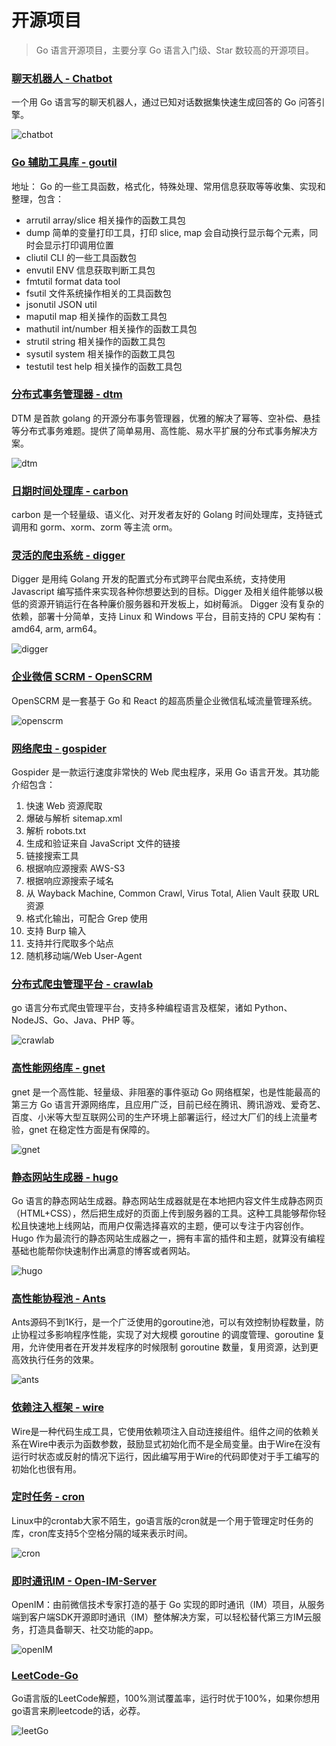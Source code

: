 # 开源项目

> Go 语言开源项目，主要分享 Go 语言入门级、Star 数较高的开源项目。

### [聊天机器人 - Chatbot](https://github.com/kevwan/chatbot)

一个用 Go 语言写的聊天机器人，通过已知对话数据集快速生成回答的 Go 问答引擎。

![chatbot](https://raw.githubusercontent.com/Greggwen/img-source/main/opensource/chatbot.png)

### [Go 辅助工具库 - goutil](https://github.com/gookit/goutil)

地址：
Go 的一些工具函数，格式化，特殊处理、常用信息获取等等收集、实现和整理，包含：

- arrutil array/slice 相关操作的函数工具包
- dump 简单的变量打印工具，打印 slice, map 会自动换行显示每个元素，同时会显示打印调用位置
- cliutil CLI 的一些工具函数包
- envutil ENV 信息获取判断工具包
- fmtutil format data tool
- fsutil 文件系统操作相关的工具函数包
- jsonutil JSON util
- maputil map 相关操作的函数工具包
- mathutil int/number 相关操作的函数工具包
- strutil string 相关操作的函数工具包
- sysutil system 相关操作的函数工具包
- testutil test help 相关操作的函数工具包

### [分布式事务管理器 - dtm](https://github.com/yedf/dtm)

DTM 是首款 golang 的开源分布事务管理器，优雅的解决了幂等、空补偿、悬挂等分布式事务难题。提供了简单易用、高性能、易水平扩展的分布式事务解决方案。

![dtm](https://raw.githubusercontent.com/Greggwen/img-source/main/opensource/dtm.png)

### [日期时间处理库 - carbon](https://github.com/golang-module/carbon)

carbon 是一个轻量级、语义化、对开发者友好的 Golang 时间处理库，支持链式调用和 gorm、xorm、zorm 等主流 orm。

### [灵活的爬虫系统 - digger](https://github.com/hetianyi/digger)

Digger 是用纯 Golang 开发的配置式分布式跨平台爬虫系统，支持使用 Javascript 编写插件来实现各种你想要达到的目标。Digger 及相关组件能够以极低的资源开销运行在各种廉价服务器和开发板上，如树莓派。 Digger 没有复杂的依赖，部署十分简单，支持 Linux 和 Windows 平台，目前支持的 CPU 架构有：amd64, arm, arm64。

![digger](https://raw.githubusercontent.com/Greggwen/img-source/main/opensource/digger.png)

### [企业微信 SCRM - OpenSCRM](https://github.com/openscrm/api-server)

OpenSCRM 是一套基于 Go 和 React 的超高质量企业微信私域流量管理系统。

![openscrm](https://raw.githubusercontent.com/Greggwen/img-source/main/opensource/openscrm.png)

### [网络爬虫 - gospider](https://github.com/jaeles-project/gospider)

Gospider 是一款运行速度非常快的 Web 爬虫程序，采用 Go 语言开发。其功能介绍包含：

1.  快速 Web 资源爬取
2.  爆破与解析 sitemap.xml
3.  解析 robots.txt
4.  生成和验证来自 JavaScript 文件的链接
5.  链接搜索工具
6.  根据响应源搜索 AWS-S3
7.  根据响应源搜索子域名
8.  从 Wayback Machine, Common Crawl, Virus Total, Alien Vault 获取 URL 资源
9.  格式化输出，可配合 Grep 使用
10. 支持 Burp 输入
11. 支持并行爬取多个站点
12. 随机移动端/Web User-Agent

### [分布式爬虫管理平台 - crawlab](https://github.com/crawlab-team/crawlab)

go 语言分布式爬虫管理平台，支持多种编程语言及框架，诸如 Python、NodeJS、Go、Java、PHP 等。

![crawlab](https://raw.githubusercontent.com/Greggwen/img-source/main/opensource/crawlab.png)

### [高性能网络库 - gnet](https://github.com/panjf2000/gnet)

gnet 是一个高性能、轻量级、非阻塞的事件驱动 Go 网络框架，也是性能最高的第三方 Go 语言开源网络库，且应用广泛，目前已经在腾讯、腾讯游戏、爱奇艺、百度、小米等大型互联网公司的生产环境上部署运行，经过大厂们的线上流量考验，gnet 在稳定性方面是有保障的。

![gnet](https://raw.githubusercontent.com/Greggwen/img-source/main/opensource/gnet.png)

### [静态网站生成器 - hugo](https://github.com/gohugoio/hugo)

Go 语言的静态网站生成器。静态网站生成器就是在本地把内容文件生成静态网页（HTML+CSS），然后把生成好的页面上传到服务器的工具。这种工具能够帮你轻松且快速地上线网站，而用户仅需选择喜欢的主题，便可以专注于内容创作。Hugo 作为最流行的静态网站生成器之一，拥有丰富的插件和主题，就算没有编程基础也能帮你快速制作出满意的博客或者网站。

![hugo](https://raw.githubusercontent.com/Greggwen/img-source/main/opensource/hugo.png)

### [高性能协程池 - Ants](https://github.com/panjf2000/ants)

Ants源码不到1K行，是一个广泛使用的goroutine池，可以有效控制协程数量，防止协程过多影响程序性能，实现了对大规模 goroutine 的调度管理、goroutine 复用，允许使用者在开发并发程序的时候限制 goroutine 数量，复用资源，达到更高效执行任务的效果。

![ants](https://raw.githubusercontent.com/Greggwen/img-source/main/opensource/ants.png)

### [依赖注入框架 - wire](https://github.com/google/wire)

Wire是一种代码生成工具，它使用依赖项注入自动连接组件。组件之间的依赖关系在Wire中表示为函数参数，鼓励显式初始化而不是全局变量。由于Wire在没有运行时状态或反射的情况下运行，因此编写用于Wire的代码即使对于手工编写的初始化也很有用。

### [定时任务 - cron](https://github.com/robfig/cron)

Linux中的crontab大家不陌生，go语言版的cron就是一个用于管理定时任务的库，cron库支持5个空格分隔的域来表示时间。

![cron](https://raw.githubusercontent.com/Greggwen/img-source/main/opensource/cron.png)

### [即时通讯IM - Open-IM-Server](https://github.com/OpenIMSDK/Open-IM-Server)

OpenIM：由前微信技术专家打造的基于 Go 实现的即时通讯（IM）项目，从服务端到客户端SDK开源即时通讯（IM）整体解决方案，可以轻松替代第三方IM云服务，打造具备聊天、社交功能的app。

![openIM](https://raw.githubusercontent.com/Greggwen/img-source/main/opensource/openIM.png)

### [LeetCode-Go](https://github.com/halfrost/LeetCode-Go)

Go语言版的LeetCode解题，100%测试覆盖率，运行时优于100%，如果你想用go语言来刷leetcode的话，必荐。

![leetGo](https://raw.githubusercontent.com/Greggwen/img-source/main/opensource/leetGo.png)